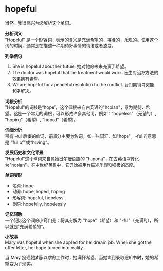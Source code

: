 # hopeful

当然，我很高兴为您解析这个单词。

  

**分析词义**  
"Hopeful" 是一个形容词，表示的含义是充满希望的，期待的，乐观的。使用这个词的时候，通常是在描述一种期待好事情的情绪或者态度。

  

**列举例句**

  

1.  She is hopeful about her future. 她对她的未来充满了希望。
2.  The doctor was hopeful that the treatment would work. 医生对治疗方法的效果抱有希望。
3.  We are hopeful for a peaceful resolution to the conflict. 我们期待冲突能和平解决。

  

**词根分析**  
"Hopeful"的词根是“hope”，这个词根来自古英语的"hopian"，意为期待、希望。这是一个常见的词根，可以形成许多其他词，例如："hopeless"（无望的）, "hoping"（希望）, "hoped"（希望）。

  

**词缀分析**  
带有 -ful 后缀的单词，前部分主要为名词，如一些词汇，如"hope"。-ful 的意思是 “full of”或“having”。

  

**发展历史和文化背景**  
"Hopeful"这个单词来自原始日尔曼语族的 "hupōną"，在古英语中转化为"hopian"。在中世纪英语中，它开始被用作描述乐观和积极的态度。

  

**单词变形**

  

*   名词: hope
*   动词: hope, hoped, hoping
*   形容词: hopeful, hopeless
*   副词: hopefully, hopelessly

  

**记忆辅助**  
一个记忆这个词的小窍门是：将其分解为 "hope"（希望）和 "-ful"（充满的），所以就是“充满希望的”。

  

**小故事**  
Mary was hopeful when she applied for her dream job. When she got the offer letter, her hope turned into reality.

  

当 Mary 投递她梦寐以求的工作时，她满怀希望。当她拿到录取通知书时，她的希望变为了现实。
